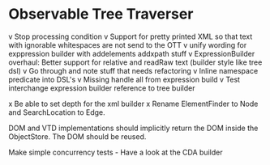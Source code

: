 # Observable Tree Traverser

v Stop processing condition
v Support for pretty printed XML so that text with ignorable whitespaces are not send to the OTT
v unify wording for exppression builder with addelements addxpath stuff 
v ExpressionBuilder overhaul: Better support for relative and readRaw text (builder style like tree dsl)
v Go through and note stuff that needs refactoring
v Inline namespace predicate into DSL's 
v Missing handle all from expression build
v Test interchange expression builder reference to tree builder

x Be able to set depth for the xml builder
x Rename ElementFinder to Node and SearchLocation to Edge.

DOM and VTD implementations should implicitly return the DOM inside the ObjectStore. The DOM should be reused.

Make simple concurrency tests - Have a look at the CDA builder

